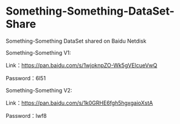 # Something-Something-DataSet-Share
Something-Something  DataSet  shared on Baidu Netdisk

Something-Something V1:

Link：https://pan.baidu.com/s/1wjoknpZO-Wk5gVElcueVwQ 

Password：6l51 

Something-Something V2:

Link：https://pan.baidu.com/s/1k0GRHE6fgh5hgxgaioXstA 

Password：lwf8 
